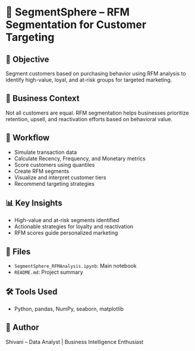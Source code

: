 # 🧮 SegmentSphere – RFM Segmentation for Customer Targeting

## 🎯 Objective  
Segment customers based on purchasing behavior using RFM analysis to identify high-value, loyal, and at-risk groups for targeted marketing.

## 🧪 Business Context  
Not all customers are equal. RFM segmentation helps businesses prioritize retention, upsell, and reactivation efforts based on behavioral value.

## 🧠 Workflow  
- Simulate transaction data  
- Calculate Recency, Frequency, and Monetary metrics  
- Score customers using quantiles  
- Create RFM segments  
- Visualize and interpret customer tiers  
- Recommend targeting strategies

## 📊 Key Insights  
- High-value and at-risk segments identified  
- Actionable strategies for loyalty and reactivation  
- RFM scores guide personalized marketing

## 📁 Files  
- `SegmentSphere_RFMAnalysis.ipynb`: Main notebook  
- `README.md`: Project summary

## 🛠️ Tools Used  
- Python, pandas, NumPy, seaborn, matplotlib

## 📌 Author  
Shivani – Data Analyst | Business Intelligence Enthusiast

